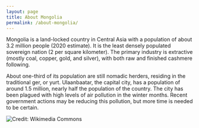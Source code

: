 ```yaml
---
layout: page
title: About Mongolia
permalink: /about-mongolia/
---
```


Mongolia is a land-locked country in Central Asia with a population of about 3.2 million people (2020 estimate). It is the least densely populated sovereign nation (2 per square kilometer). The primary industry is extractive (mostly coal, copper, gold, and silver), with both raw and finished cashmere following. 

About one-third of its population are still nomadic herders, residing in the traditional ger, or yurt. Ulaanbaatar, the capital city, has a population of around 1.5 million, nearly half the population of the country. The city has been plagued with high levels of air pollution in the winter months. Recent government actions may be reducing this pollution, but more time is needed to be certain. 

![](https://commons.wikimedia.org/wiki/File:UB_downtown.jpg#/media/File:UB_downtown.jpg "Credit: Wikimedia Commons")
